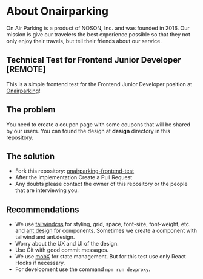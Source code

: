 # About Onairparking

On Air Parking is a product of NOSON, Inc. and was founded in 2016. Our mission is give our travelers the best experience possible so that they not only enjoy their travels, but tell their friends about our service.

## Technical Test for Frontend Junior Developer [REMOTE]

This is a simple frontend test for the Frontend Junior Developer position at [Onairparking](https://onairparking.com/)!

## The problem

You need to create a coupon page with some coupons that will be shared by our users. You can found the design at **design** directory in this repository.

## The solution

- Fork this repository: [onairparking-frontend-test](https://github.com/devopsnoson/onairparking-frontend-test)
- After the implementation Create a Pull Request
- Any doubts please contact the owner of this repository or the people that are interviewing you.

## Recommendations

- We use [tailwindcss](https://tailwindcss.com) for styling, grid, space, font-size, font-weight, etc. and [ant.design](https://ant.design) for components. Sometimes we create a component with tailwind and ant.design.
- Worry about the UX and UI of the design.
- Use Git with good commit messages.
- We use [mobX](https://mobx.com) for state management. But for this test use only React Hooks if necessary.
- For development use the command `npm run devproxy`.
